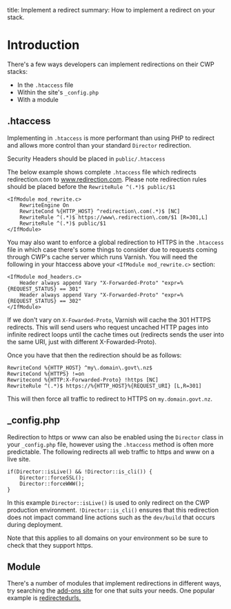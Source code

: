 title: Implement a redirect
summary: How to implement a redirect on your stack.

# Introduction

There's a few ways developers can implement redirections on their CWP stacks:
- In the `.htaccess` file
- Within the site's `_config.php`
- With a module

## .htaccess

Implementing in `.htaccess` is more performant than using PHP to redirect and allows more control than your standard `Director` redirection. 

Security Headers should be placed in `public/.htaccess`

The below example shows complete `.htaccess` file which redirects redirection.com to www.redirection.com. 
Please note redirection rules should be placed before the `RewriteRule ^(.*)$ public/$1`

```
<IfModule mod_rewrite.c>
    RewriteEngine On
    RewriteCond %{HTTP_HOST} ^redirection\.com(.*)$ [NC]
    RewriteRule ^(.*)$ https://www\.redirection\.com/$1 [R=301,L]
    RewriteRule ^(.*)$ public/$1
</IfModule>

```

You may also want to enforce a global redirection to HTTPS in the `.htaccess` file in which case there's some things to consider due to requests coming through CWP's cache server which runs Varnish. You will need the following in your htaccess above your `<IfModule mod_rewrite.c>` section:

```
<IfModule mod_headers.c>
	Header always append Vary "X-Forwarded-Proto" "expr=%{REQUEST_STATUS} == 301"
	Header always append Vary "X-Forwarded-Proto" "expr=%{REQUEST_STATUS} == 302"
</IfModule>
```

If we don't vary on `X-Fowarded-Proto`, Varnish will cache the 301 HTTPS redirects. This will send users who request uncached HTTP pages into infinite redirect loops until the cache times out (redirects sends the user into the same URI, just with different X-Fowarded-Proto).

Once you have that then the redirection should be as follows:

```
RewriteCond %{HTTP_HOST} ^my\.domain\.govt\.nz$
RewriteCond %{HTTPS} !=on
Rewritecond %{HTTP:X-Forwarded-Proto} !https [NC]
RewriteRule ^(.*)$ https://%{HTTP_HOST}%{REQUEST_URI} [L,R=301]
```

This will then force all traffic to redirect to HTTPS on `my.domain.govt.nz`.

## \_config.php

Redirection to https or www can also be enabled using the `Director` class in your `_config.php` file, however using the `.htaccess` method is often more predictable. The following redirects all web traffic to https and www on a live site.

```
if(Director::isLive() && !Director::is_cli()) {
	Director::forceSSL();
	Director::forceWWW();
}
```

In this example `Director::isLive()` is used to only redirect on the CWP production environment. `!Director::is_cli()` ensures that this redirection does not impact command line actions such as the `dev/build` that occurs during deployment.

Note that this applies to all domains on your environment so be sure to check that they support https.

## Module

There's a number of modules that implement redirections in different ways, try searching the [add-ons site](http://addons.silverstripe.org/add-ons) for one that suits your needs. One popular example is [redirectedurls.](https://github.com/silverstripe/silverstripe-redirectedurls)
